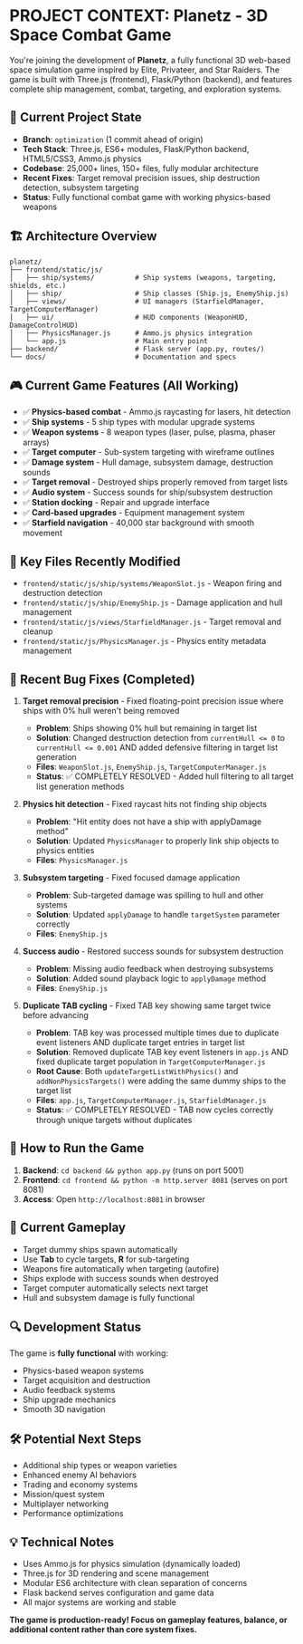 # PROJECT CONTEXT: Planetz - 3D Space Combat Game

You're joining the development of **Planetz**, a fully functional 3D web-based space simulation game inspired by Elite, Privateer, and Star Raiders. The game is built with Three.js (frontend), Flask/Python (backend), and features complete ship management, combat, targeting, and exploration systems.

## 📁 Current Project State
- **Branch**: `optimization` (1 commit ahead of origin)
- **Tech Stack**: Three.js, ES6+ modules, Flask/Python backend, HTML5/CSS3, Ammo.js physics
- **Codebase**: 25,000+ lines, 150+ files, fully modular architecture
- **Recent Fixes**: Target removal precision issues, ship destruction detection, subsystem targeting
- **Status**: Fully functional combat game with working physics-based weapons

## 🏗️ Architecture Overview
```
planetz/
├── frontend/static/js/
│   ├── ship/systems/          # Ship systems (weapons, targeting, shields, etc.)
│   ├── ship/                  # Ship classes (Ship.js, EnemyShip.js)
│   ├── views/                 # UI managers (StarfieldManager, TargetComputerManager)
│   ├── ui/                    # HUD components (WeaponHUD, DamageControlHUD)
│   ├── PhysicsManager.js      # Ammo.js physics integration
│   └── app.js                 # Main entry point
├── backend/                   # Flask server (app.py, routes/)
└── docs/                      # Documentation and specs
```

## 🎮 Current Game Features (All Working)
- ✅ **Physics-based combat** - Ammo.js raycasting for lasers, hit detection
- ✅ **Ship systems** - 5 ship types with modular upgrade systems
- ✅ **Weapon systems** - 8 weapon types (laser, pulse, plasma, phaser arrays)
- ✅ **Target computer** - Sub-system targeting with wireframe outlines
- ✅ **Damage system** - Hull damage, subsystem damage, destruction sounds
- ✅ **Target removal** - Destroyed ships properly removed from target lists
- ✅ **Audio system** - Success sounds for ship/subsystem destruction
- ✅ **Station docking** - Repair and upgrade interface
- ✅ **Card-based upgrades** - Equipment management system
- ✅ **Starfield navigation** - 40,000 star background with smooth movement

## 🔧 Key Files Recently Modified
- `frontend/static/js/ship/systems/WeaponSlot.js` - Weapon firing and destruction detection
- `frontend/static/js/ship/EnemyShip.js` - Damage application and hull management
- `frontend/static/js/views/StarfieldManager.js` - Target removal and cleanup
- `frontend/static/js/PhysicsManager.js` - Physics entity metadata management

## 🐛 Recent Bug Fixes (Completed)
1. **Target removal precision** - Fixed floating-point precision issue where ships with 0% hull weren't being removed
   - **Problem**: Ships showing 0% hull but remaining in target list
   - **Solution**: Changed destruction detection from `currentHull <= 0` to `currentHull <= 0.001` AND added defensive filtering in target list generation
   - **Files**: `WeaponSlot.js`, `EnemyShip.js`, `TargetComputerManager.js`
   - **Status**: ✅ COMPLETELY RESOLVED - Added hull filtering to all target list generation methods

2. **Physics hit detection** - Fixed raycast hits not finding ship objects
   - **Problem**: "Hit entity does not have a ship with applyDamage method"
   - **Solution**: Updated `PhysicsManager` to properly link ship objects to physics entities
   - **Files**: `PhysicsManager.js`

3. **Subsystem targeting** - Fixed focused damage application
   - **Problem**: Sub-targeted damage was spilling to hull and other systems
   - **Solution**: Updated `applyDamage` to handle `targetSystem` parameter correctly
   - **Files**: `EnemyShip.js`

4. **Success audio** - Restored success sounds for subsystem destruction
   - **Problem**: Missing audio feedback when destroying subsystems
   - **Solution**: Added sound playback logic to `applyDamage` method
   - **Files**: `EnemyShip.js`

5. **Duplicate TAB cycling** - Fixed TAB key showing same target twice before advancing
   - **Problem**: TAB key was processed multiple times due to duplicate event listeners AND duplicate target entries in target list
   - **Solution**: Removed duplicate TAB key event listeners in `app.js` AND fixed duplicate target population in `TargetComputerManager.js`
   - **Root Cause**: Both `updateTargetListWithPhysics()` and `addNonPhysicsTargets()` were adding the same dummy ships to the target list
   - **Files**: `app.js`, `TargetComputerManager.js`, `StarfieldManager.js`
   - **Status**: ✅ COMPLETELY RESOLVED - TAB now cycles correctly through unique targets without duplicates

## 🚀 How to Run the Game
1. **Backend**: `cd backend && python app.py` (runs on port 5001)
2. **Frontend**: `cd frontend && python -m http.server 8081` (serves on port 8081)
3. **Access**: Open `http://localhost:8081` in browser

## 🎯 Current Gameplay
- Target dummy ships spawn automatically
- Use **Tab** to cycle targets, **R** for sub-targeting
- Weapons fire automatically when targeting (autofire)
- Ships explode with success sounds when destroyed
- Target computer automatically selects next target
- Hull and subsystem damage is fully functional

## 🔍 Development Status
The game is **fully functional** with working:
- Physics-based weapon systems
- Target acquisition and destruction
- Audio feedback systems
- Ship upgrade mechanics
- Smooth 3D navigation

## 🛠️ Potential Next Steps
- Additional ship types or weapon varieties
- Enhanced enemy AI behaviors
- Trading and economy systems
- Mission/quest system
- Multiplayer networking
- Performance optimizations

## 💡 Technical Notes
- Uses Ammo.js for physics simulation (dynamically loaded)
- Three.js for 3D rendering and scene management
- Modular ES6 architecture with clean separation of concerns
- Flask backend serves configuration and game data
- All major systems are working and stable

**The game is production-ready! Focus on gameplay features, balance, or additional content rather than core system fixes.** 